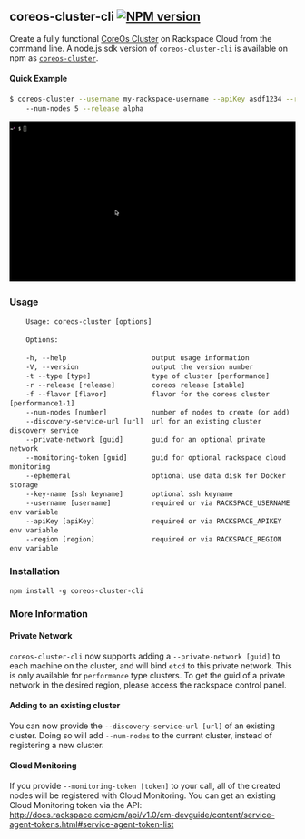 ## coreos-cluster-cli [![NPM version](https://badge.fury.io/js/coreos-cluster-cli.png)](http://badge.fury.io/js/coreos-cluster-cli)

Create a fully functional [CoreOs Cluster](https://coreos.com/using-coreos/) on Rackspace Cloud from the command line. A node.js sdk version of `coreos-cluster-cli` is available on npm as [`coreos-cluster`](https://npmjs.org/package/coreos-cluster).

#### Quick Example

```bash
$ coreos-cluster --username my-rackspace-username --apiKey asdf1234 --region iad
    --num-nodes 5 --release alpha
```

![example usage](coreos-cluster.gif)

### Usage

```
    Usage: coreos-cluster [options]

    Options:

    -h, --help                     output usage information
    -V, --version                  output the version number
    -t --type [type]               type of cluster [performance]
    -r --release [release]         coreos release [stable]
    -f --flavor [flavor]           flavor for the coreos cluster [performance1-1]
    --num-nodes [number]           number of nodes to create (or add)
    --discovery-service-url [url]  url for an existing cluster discovery service
    --private-network [guid]       guid for an optional private network
    --monitoring-token [guid]      guid for optional rackspace cloud monitoring
    --ephemeral                    optional use data disk for Docker storage
    --key-name [ssh keyname]       optional ssh keyname
    --username [username]          required or via RACKSPACE_USERNAME env variable
    --apiKey [apiKey]              required or via RACKSPACE_APIKEY env variable
    --region [region]              required or via RACKSPACE_REGION env variable

```

### Installation

```
npm install -g coreos-cluster-cli
```

### More Information

#### Private Network
`coreos-cluster-cli` now supports adding a `--private-network [guid]` to each machine on the cluster, and will bind `etcd` to this private network. This is only available for `performance` type clusters. To get the guid of a private network in the desired region, please access the rackspace control panel.

#### Adding to an existing cluster
You can now provide the `--discovery-service-url [url]` of an existing cluster. Doing so will add `--num-nodes` to the current cluster, instead of registering a new cluster.

#### Cloud Monitoring
If you provide `--monitoring-token [token]` to your call, all of the created nodes will be registered with Cloud Monitoring. You can get an existing Cloud Monitoring token via the API: http://docs.rackspace.com/cm/api/v1.0/cm-devguide/content/service-agent-tokens.html#service-agent-token-list
